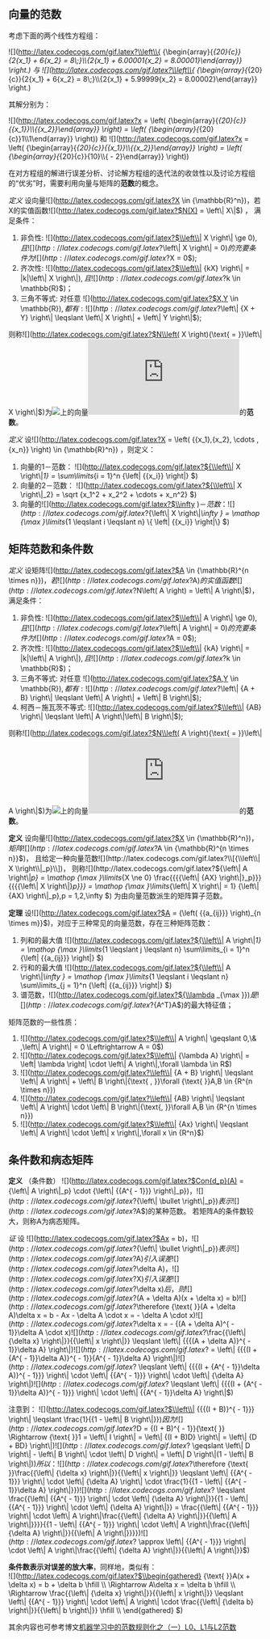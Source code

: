 ## 向量的范数

考虑下面的两个线性方程组：  

![](http://latex.codecogs.com/gif.latex?\\left\\{ {\\begin{array}{*{20}{c}}{2{x_1} + 6{x_2} = 8\\;}\\\\{2{x_1} + 6.00001{x_2} = 8.00001}\\end{array}} \\right.)    与    ![](http://latex.codecogs.com/gif.latex?\\left\\{ {\\begin{array}{*{20}{c}}{2{x_1} + 6{x_2} = 8\\;}\\\\{2{x_1} + 5.99999{x_2} = 8.00002}\\end{array}} \\right.)  

其解分别为：  

![](http://latex.codecogs.com/gif.latex?x = \\left( {\\begin{array}{*{20}{c}}{{x_1}}\\\\{{x_2}}\\end{array}} \\right) = \\left( {\\begin{array}{*{20}{c}}1\\\\1\\end{array}} \\right))    和    ![](http://latex.codecogs.com/gif.latex?x = \\left( {\\begin{array}{*{20}{c}}{{x_1}}\\\\{{x_2}}\\end{array}} \\right) = \\left( {\\begin{array}{*{20}{c}}{10}\\\\{ - 2}\\end{array}} \\right))  

在对方程组的解进行误差分析、讨论解方程组的迭代法的收敛性以及讨论方程组的“优劣”时，需要利用向量与矩阵的**范数**的概念。  

*定义*  设向量![](http://latex.codecogs.com/gif.latex?X \\in {\\mathbb{R}^n})，若X的实值函数![](http://latex.codecogs.com/gif.latex?$N(X) = \\left\\| X\\|$) ， 满足条件：  
1. 非负性: ![](http://latex.codecogs.com/gif.latex?$\\left\\| X \\right\\| \\ge 0$), 且 ![](http://latex.codecogs.com/gif.latex?$\\left\\| X \\right\\| = 0$)的充要条件为![](http://latex.codecogs.com/gif.latex?$X = 0$);  
2. 齐次性: ![](http://latex.codecogs.com/gif.latex?$\\left\\| {kX} \\right\\| = |k|\\left\\| X \\right\\|$) , 且 ![](http://latex.codecogs.com/gif.latex?$k \\in \\mathbb{R}$)；  
3. 三角不等式: 对任意 ![](http://latex.codecogs.com/gif.latex?$X,Y \\in \\mathbb{R}$) , 都有: ![](http://latex.codecogs.com/gif.latex?$\\left\\| {X + Y} \\right\\| \\leqslant \\left\\| X \\right\\| + \\left\\| Y \\right\\|$);  

则称![](http://latex.codecogs.com/gif.latex?$N\\left( X \\right){\\text{ = }}\\left\\| X \\right\\|$)为![](http://latex.codecogs.com/gif.latex?{\\mathbb{R}^n})上的向量![](http://latex.codecogs.com/gif.latex?X)的**范数**。  

*定义* 设![](http://latex.codecogs.com/gif.latex?X = \\left( {{x_1},{x_2}, \\cdots ,{x_n}} \\right) \\in {\\mathbb{R}^n}) ，则定义：
1. 向量的1－范数： ![](http://latex.codecogs.com/gif.latex?${\\left\\| X \\right\\|_1} = \\sum\\limits_{i = 1}^n {\\left| {{x_i}} \\right|} $)
2. 向量的2－范数： ![](http://latex.codecogs.com/gif.latex?${\\left\\| X \\right\\|_2} = \\sqrt {x_1^2 + x_2^2 +  \\cdots  + x_n^2} $)  
3. 向量的![](http://latex.codecogs.com/gif.latex?$\\infty $)－范数： ![](http://latex.codecogs.com/gif.latex?${\\left\\| X \\right\\|_\\infty } = \\mathop {\\max }\\limits_{1 \\leqslant i \\leqslant n} \\{ \\left| {{x_i}} \\right|\\} $)  

## 矩阵范数和条件数

*定义*  设矩阵![](http://latex.codecogs.com/gif.latex?$A \\in {\\mathbb{R}^{n \\times n}}$) ， 若![](http://latex.codecogs.com/gif.latex?$A$)的实值函数![](http://latex.codecogs.com/gif.latex?$N\\left( A \\right) = \\left\\| A \\right\\|$)， 满足条件：

1. 非负性: ![](http://latex.codecogs.com/gif.latex?$\\left\\| A \\right\\| \\ge 0$), 且 ![](http://latex.codecogs.com/gif.latex?$\\left\\| A \\right\\| = 0$)的充要条件为![](http://latex.codecogs.com/gif.latex?$A = 0$);  
2. 齐次性: ![](http://latex.codecogs.com/gif.latex?$\\left\\| {kA} \\right\\| = |k|\\left\\| A \\right\\|$) , 且 ![](http://latex.codecogs.com/gif.latex?$k \\in \\mathbb{R}$)；  
3. 三角不等式: 对任意 ![](http://latex.codecogs.com/gif.latex?$A,Y \\in \\mathbb{R}$) , 都有: ![](http://latex.codecogs.com/gif.latex?$\\left\\| {A + B} \\right\\| \\leqslant \\left\\| A \\right\\| + \\left\\| B \\right\\|$); 
4. 柯西－施瓦茨不等式: ![](http://latex.codecogs.com/gif.latex?$\\left\\| {AB} \\right\\| \\leqslant \\left\\| A \\right\\|\\left\\| B \\right\\|$);

则称![](http://latex.codecogs.com/gif.latex?$N\\left( A \\right){\\text{ = }}\\left\\| A \\right\\|$)为![](http://latex.codecogs.com/gif.latex?{\\mathbb{R}^n})上的向量![](http://latex.codecogs.com/gif.latex?A)的**范数**。  

**定义**  设向量![](http://latex.codecogs.com/gif.latex?$X \\in {\\mathbb{R}^n}$)， 矩阵![](http://latex.codecogs.com/gif.latex?$A \\in {\\mathbb{R}^{n \\times n}}$)， 且给定一种向量范数![](http://latex.codecogs.com/gif.latex?\\[{\\left\\| X \\right\\|_p}\\])， 则称![](http://latex.codecogs.com/gif.latex?${\\left\\| A \\right\\|_p} = \\mathop {\\max }\\limits_{X \\ne 0} \\frac{{{{\\left\\| {AX} \\right\\|}_p}}}{{{{\\left\\| X \\right\\|}_p}}} = \\mathop {\\max }\\limits_{\\left\\| X \\right\\| = 1} {\\left\\| {AX} \\right\\|_p},p = 1,2,\\infty $) 为由向量范数派生的矩阵算子范数。

**定理** 设![](http://latex.codecogs.com/gif.latex?$A = {\\left( {{a_{ij}}} \\right)_{n \\times m}}$)，对应于三种常见的向量范数，存在三种矩阵范数：   

1. 列和的最大值  ![](http://latex.codecogs.com/gif.latex?${\\left\\| A \\right\\|_1} = \\mathop {\\max }\\limits_{1 \\leqslant j \\leqslant n} \\sum\\limits_{i = 1}^n {\\left| {{a_{ij}}} \\right|} $)  
2. 行和的最大值  ![](http://latex.codecogs.com/gif.latex?${\\left\\| A \\right\\|_\\infty } = \\mathop {\\max }\\limits_{1 \\leqslant i \\leqslant n} \\sum\\limits_{j = 1}^n {\\left| {{a_{ij}}} \\right|} $)  
3. 谱范数，![](http://latex.codecogs.com/gif.latex?${\\lambda _{\\max }}$)是![](http://latex.codecogs.com/gif.latex?${A^T}A$)的最大特征值；

矩阵范数的一些性质：  

1. ![](http://latex.codecogs.com/gif.latex?$\\left\\| A \\right\\| \\geqslant 0,\\& ,\\left\\| A \\right\\| = 0 \\Leftrightarrow A = 0$)  
2. ![](http://latex.codecogs.com/gif.latex?$\\left\\| {\\lambda A} \\right\\| = \\left| \\lambda  \\right| \\cdot \\left\\| A \\right\\|,\\forall \\lambda  \\in R$)  
3. ![](http://latex.codecogs.com/gif.latex?\\left\\| {A + B} \\right\\| \\leqslant \\left\\| A \\right\\| + \\left\\| B \\right\\|{\\text{ ,  }}\\forall {\\text{ }}A,B \\in {R^{n \\times n}})  
4. ![](http://latex.codecogs.com/gif.latex?\\left\\| {AB} \\right\\| \\leqslant \\left\\| A \\right\\| \\cdot \\left\\| B \\right\\|{\\text{, }}\\forall A,B \\in {R^{n \\times n}})  
5. ![](http://latex.codecogs.com/gif.latex?$\\left\\| {Ax} \\right\\| \\leqslant \\left\\| A \\right\\| \\cdot \\left\\| x \\right\\|,\\forall x \\in {R^n}$)  

## 条件数和病态矩阵

**定义** （条件数） ![](http://latex.codecogs.com/gif.latex?$Con{d_p}(A) = {\\left\\| A \\right\\|_p} \\cdot {\\left\\| {{A^{ - 1}}} \\right\\|_p}$)， ![](http://latex.codecogs.com/gif.latex?${\\left\\|  \\bullet  \\right\\|_p}$)表示![](http://latex.codecogs.com/gif.latex?$A$)的某种范数。 若矩阵A的条件数较大，则称A为病态矩阵。  

*证*  设 ![](http://latex.codecogs.com/gif.latex?$Ax = b$) ， ![](http://latex.codecogs.com/gif.latex?${\\left\\|  \\bullet  \\right\\|_p}$)表示![](http://latex.codecogs.com/gif.latex?$A$)引入误差![](http://latex.codecogs.com/gif.latex?$\\delta A$)，![](http://latex.codecogs.com/gif.latex?$X$)引入误差![](http://latex.codecogs.com/gif.latex?$\\delta x$)后，则
![](http://latex.codecogs.com/gif.latex?$(A + \\delta A)(x + \\delta x) = b$) 
![](http://latex.codecogs.com/gif.latex?$\\therefore {\\text{      }}(A + \\delta A)\\delta x = b - Ax - \\delta A \\cdot x =  - \\delta A \\cdot x$)  
![](http://latex.codecogs.com/gif.latex?$\\delta x =  - {(A + \\delta A)^{ - 1}}\\delta A \\cdot x$)  
![](http://latex.codecogs.com/gif.latex?$\\frac{{\\left\\| {\\delta x} \\right\\|}}{{\\left\\| x \\right\\|}} \\leqslant \\left\\| {{{(A + \\delta A)}^{ - 1}}\\delta A} \\right\\|$)  
![](http://latex.codecogs.com/gif.latex?$ = \\left\\| {{{(I + {A^{ - 1}}\\delta A)}^{ - 1}}{A^{ - 1}}\\delta A} \\right\\|$)  
![](http://latex.codecogs.com/gif.latex?$ \\leqslant \\left\\| {{{(I + {A^{ - 1}}\\delta A)}^{ - 1}}} \\right\\| \\cdot \\left\\| {{A^{ - 1}}} \\right\\| \\cdot \\left\\| {\\delta A} \\right\\|$)  
![](http://latex.codecogs.com/gif.latex?$ \\leqslant \\left\\| {{{(I + {A^{ - 1}}\\delta A)}^{ - 1}}} \\right\\| \\cdot \\left\\| {{A^{ - 1}}\\delta A} \\right\\|$)  

注意到：
![](http://latex.codecogs.com/gif.latex?$\\left\\| {{{(I + B)}^{ - 1}}} \\right\\| \\leqslant \\frac{1}{{1 - \\left\\| B \\right\\|}}$)  
因为  ![](http://latex.codecogs.com/gif.latex?$D = {(I + B)^{ - 1}}{\\text{    }} \\Rightarrow {\\text{    }}1 = \\left\\| I \\right\\| = \\left\\| {(I + B)D} \\right\\| = \\left\\| {D + BD} \\right\\|$)  
![](http://latex.codecogs.com/gif.latex?$ \\geqslant \\left\\| D \\right\\| - \\left\\| B \\right\\| \\cdot \\left\\| D \\right\\| = \\left\\| D \\right\\|(1 - \\left\\| B \\right\\|)$)  
所以：
![](http://latex.codecogs.com/gif.latex?$\\therefore {\\text{    }}\\frac{{\\left\\| {\\delta x} \\right\\|}}{{\\left\\| x \\right\\|}} \\leqslant \\left\\| {{A^{ - 1}}} \\right\\| \\cdot \\left\\| {\\delta A} \\right\\| \\cdot \\frac{1}{{1 - \\left\\| {{A^{ - 1}}\\delta A} \\right\\|}}$)  
![](http://latex.codecogs.com/gif.latex?$ \\leqslant \\frac{{\\left\\| {{A^{ - 1}}} \\right\\| \\cdot \\left\\| {\\delta A} \\right\\|}}{{1 - \\left\\| {{A^{ - 1}}} \\right\\| \\cdot \\left\\| {\\delta A} \\right\\|}} = \\frac{{\\left\\| {{A^{ - 1}}} \\right\\| \\cdot \\left\\| A \\right\\|\\frac{{\\left\\| {\\delta A} \\right\\|}}{{\\left\\| A \\right\\|}}}}{{1 - \\left\\| {{A^{ - 1}}} \\right\\| \\cdot \\left\\| A \\right\\|\\frac{{\\left\\| {\\delta A} \\right\\|}}{{\\left\\| A \\right\\|}}}}$)  
![](http://latex.codecogs.com/gif.latex?$ \\approx \\left\\| {{A^{ - 1}}} \\right\\| \\cdot \\left\\| A \\right\\|\\frac{{\\left\\| {\\delta A} \\right\\|}}{{\\left\\| A \\right\\|}}$)  

**条件数表示对误差的放大率**，同样地，类似有：  
![](http://latex.codecogs.com/gif.latex?$\\begin{gathered}
  {\\text{     }}A(x + \\delta x) = b + \\delta b \\hfill \\\\
   \\Rightarrow A\\delta x = \\delta b \\hfill \\\\
   \\Rightarrow \\frac{{\\left\\| {\\delta x} \\right\\|}}{{\\left\\| x \\right\\|}} \\leqslant \\left\\| {{A^{ - 1}}} \\right\\| \\cdot \\left\\| A \\right\\| \\cdot \\frac{{\\left\\| {\\delta b} \\right\\|}}{{\\left\\| b \\right\\|}} \\hfill \\\\ 
   \\end{gathered} $)

其余内容也可参考博文[机器学习中的范数规则化之（一）L0、L1与L2范数](http://blog.csdn.net/zouxy09/article/details/24971995)




